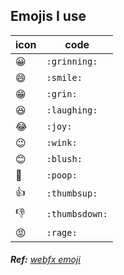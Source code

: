 ## Emojis I use <!-- {docsify-ignore} -->
icon | code
--- | ---
:grinning: | `:grinning:`
:smile: | `:smile:` 
:grin: | `:grin:` 
:laughing: | `:laughing:` 
:joy: | `:joy:` 
:wink: | `:wink:`
:blush: | `:blush:`
:poop: | `:poop: `
:thumbsup: | `:thumbsup:`
:thumbsdown: | `:thumbsdown:`
:rage: | `:rage:`

###### **Ref:** [webfx emoji](https://www.webfx.com/tools/emoji-cheat-sheet/)
